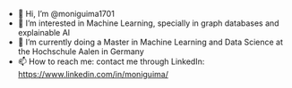 - 👋 Hi, I’m @moniguima1701
- 👀 I’m interested in Machine Learning, specially in graph databases and explainable AI
- 🌱 I’m currently doing a Master in Machine Learning and Data Science at the Hochschule Aalen in Germany
- 📫 How to reach me: contact me through LinkedIn: https://www.linkedin.com/in/moniguima/ 

<!---
moniguima1701/moniguima1701 is a ✨ special ✨ repository because its `README.md` (this file) appears on your GitHub profile.
You can click the Preview link to take a look at your changes.
--->
